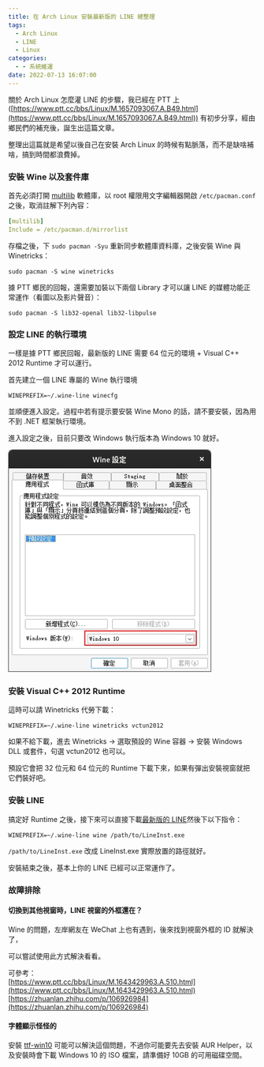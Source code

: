 ```yaml
---
title: 在 Arch Linux 安裝最新版的 LINE 總整理
tags:
  - Arch Linux
  - LINE
  - Linux
categories:
  - - 系統維運
date: 2022-07-13 16:07:00
---
```


關於 Arch Linux 怎麼灌 LINE 的步驟，我已經在 PTT 上 ([https://www.ptt.cc/bbs/Linux/M.1657093067.A.B49.html](https://www.ptt.cc/bbs/Linux/M.1657093067.A.B49.html)) 有初步分享，經由鄉民們的補充後，誕生出這篇文章。

整理出這篇就是希望以後自己在安裝 Arch Linux 的時候有點脈落，而不是缺啥補啥，搞到時間都浪費掉。

### 安裝 Wine 以及套件庫

首先必須打開 [multilib](https://wiki.archlinux.org/title/official_repositories#multilib) 軟體庫，以 root 權限用文字編輯器開啟 `/etc/pacman.conf` 之後，取消註解下列內容：

```yaml
[multilib]
Include = /etc/pacman.d/mirrorlist
```

存檔之後，下 `sudo pacman -Syu` 重新同步軟體庫資料庫，之後安裝 Wine 與 Winetricks：

```shell
sudo pacman -S wine winetricks
```

據 PTT 鄉民的回報，還需要加裝以下兩個 Library 才可以讓 LINE 的媒體功能正常運作（看圖以及影片聲音）：

```shell
sudo pacman -S lib32-openal lib32-libpulse
```

### 設定 LINE 的執行環境

一樣是據 PTT 鄉民回報，最新版的 LINE 需要 64 位元的環境 + Visual C++ 2012 Runtime 才可以運行。

首先建立一個 LINE 專屬的 Wine 執行環境

```shell
WINEPREFIX=~/.wine-line winecfg
```

並順便進入設定。過程中若有提示要安裝 Wine Mono 的話，請不要安裝，因為用不到 .NET 框架執行環境。

進入設定之後，目前只要改 Windows 執行版本為 Windows 10 就好。

![](/post_image/2022/line-latest-install-in-arch/wine-line-01.jpg)

### 安裝 Visual C++ 2012 Runtime

這時可以請 Winetricks 代勞下載：

```shell
WINEPREFIX=~/.wine-line winetricks vctun2012
```

如果不給下載，進去 Winetricks -> 選取預設的 Wine 容器 -> 安裝 Windows DLL 或套件，句選 vctun2012 也可以。

預設它會把 32 位元和 64 位元的 Runtime 下載下來，如果有彈出安裝視窗就把它們裝好吧。

### 安裝 LINE

搞定好 Runtime 之後，接下來可以直接下載[最新版的 LINE](https://desktop.line-scdn.net/win/new/LineInst.exe)然後下以下指令：

```shell
WINEPREFIX=~/.wine-line wine /path/to/LineInst.exe
```

`/path/to/LineInst.exe` 改成 LineInst.exe 實際放置的路徑就好。

安裝結束之後，基本上你的 LINE 已經可以正常運作了。

### 故障排除

#### 切換到其他視窗時，LINE 視窗的外框還在？

Wine 的問題，左岸網友在 WeChat 上也有遇到，後來找到視窗外框的 ID 就解決了，

可以嘗試使用此方式解決看看。

可參考：  
[https://www.ptt.cc/bbs/Linux/M.1643429963.A.510.html](https://www.ptt.cc/bbs/Linux/M.1643429963.A.510.html)  
[https://zhuanlan.zhihu.com/p/106926984](https://zhuanlan.zhihu.com/p/106926984)

#### 字體顯示怪怪的

安裝 [ttf-win10](https://aur.archlinux.org/packages/ttf-win10) 可能可以解決這個問題，不過你可能要先去安裝 AUR Helper，以及安裝時會下載 Windows 10 的 ISO 檔案，請準備好 10GB 的可用磁碟空間。